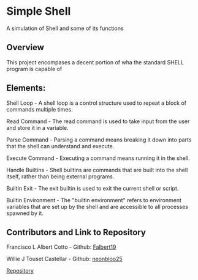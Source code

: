 # Simple Shell

A simulation of Shell and some of its functions

## Overview

This project encompases a decent portion of wha the standard SHELL program is capable of

## Elements:

Shell Loop - A shell loop is a control structure used to repeat a block of commands multiple times.

Read Command - The read command is used to take input from the user and store it in a variable.

Parse Command - Parsing a command means breaking it down into parts that the shell can understand and execute.

Execute Command - Executing a command means running it in the shell.

Handle Builtins - Shell builtins are commands that are built into the shell itself, rather than being external programs.

Builtin Exit - The exit builtin is used to exit the current shell or script.

Builtin Environment - The "builtin environment" refers to environment variables that are set up by the shell and are
accessible to all processes spawned by it.

## Contributors and Link to Repository

Francisco L Albert Cotto - Github: [Falbert19](https://github.com/Falbert19)

Willie J Touset Castellar - Github: [neonbloo25](https://github.com/neonbloo25)

[Repository](https://github.com/Falbert19/holbertonschool-simple_shell)
